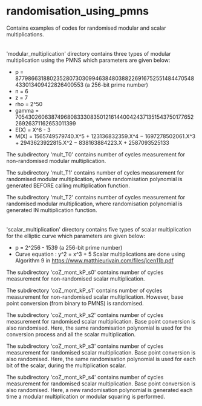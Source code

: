 # randomisation_using_pmns
Contains examples of codes for randomised modular and scalar multiplications.
<br />
<br />
<br />
'modular_multiplication' directory contains three types of modular multiplication using the PMNS which parameters are given below:
 - p = 87798663188023528073030994638480388226916752551484470548433013409422826400553 (a 256-bit prime number)
 - n = 6
 - z = 7
 - rho = 2^50
 - gamma = 70543026063874968083330835012161440042437135154375017765226926371162653011399
 - E(X) = X^6 - 3 
 - M(X) = 1565749579740.X^5 + 123136832359.X^4 − 1697278502061.X^3 + 2943623922815.X^2 − 838163884223.X + 2587093525133
 
 The subdirectory 'mult_T0' contains number of cycles measurement for non-randomised modular multiplication.
 
 The subdirectory 'mult_T1' contains number of cycles measurement for randomised modular multiplication, where randomisation polynomial is generated BEFORE calling multiplication function.
 
 The subdirectory 'mult_T2' contains number of cycles measurement for randomised modular multiplication, where randomisation polynomial is generated IN multiplication function.
<br />
<br />
<br /> 
 'scalar_multiplication' directory contains five types of scalar multiplication for the elliptic curve which parameters are given below:
  - p = 2^256 - 1539 (a 256-bit prime number)
 - Curve equation : y^2 = x^3 + 5
Scalar multiplications are done using Algorithm 9 in https://www.matthieurivain.com/files/jcen11b.pdf 

The subdirectory 'coZ_mont_kP_s0' contains number of cycles measurement for non-randomised scalar multiplication.

The subdirectory 'coZ_mont_kP_s1' contains number of cycles measurement for non-randomised scalar multiplication. However, base point conversion (from binary to PMNS) is randomised.

The subdirectory 'coZ_mont_kP_s2' contains number of cycles measurement for randomised scalar multiplication. Base point conversion is also randomised.
Here, the same randomisation polynomial is used for the conversion process and all the scalar multiplication.

The subdirectory 'coZ_mont_kP_s3' contains number of cycles measurement for randomised scalar multiplication. Base point conversion is also randomised.
Here, the same randomisation polynomial is used for each bit of the scalar, during the multiplication scalar.

The subdirectory 'coZ_mont_kP_s4' contains number of cycles measurement for randomised scalar multiplication. Base point conversion is also randomised.
Here, a new randomisation polynomial is generated each time a modular multiplication or modular squaring is performed.
